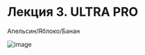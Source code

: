 # Лекция 3. ULTRA PRO 
Апельсин/Яблоко/Банан


![image](https://github.com/Mikhail-068/TF_Lite_1.1/assets/82748554/1d953ff7-0123-4dc9-a73f-6093350acbc8)
